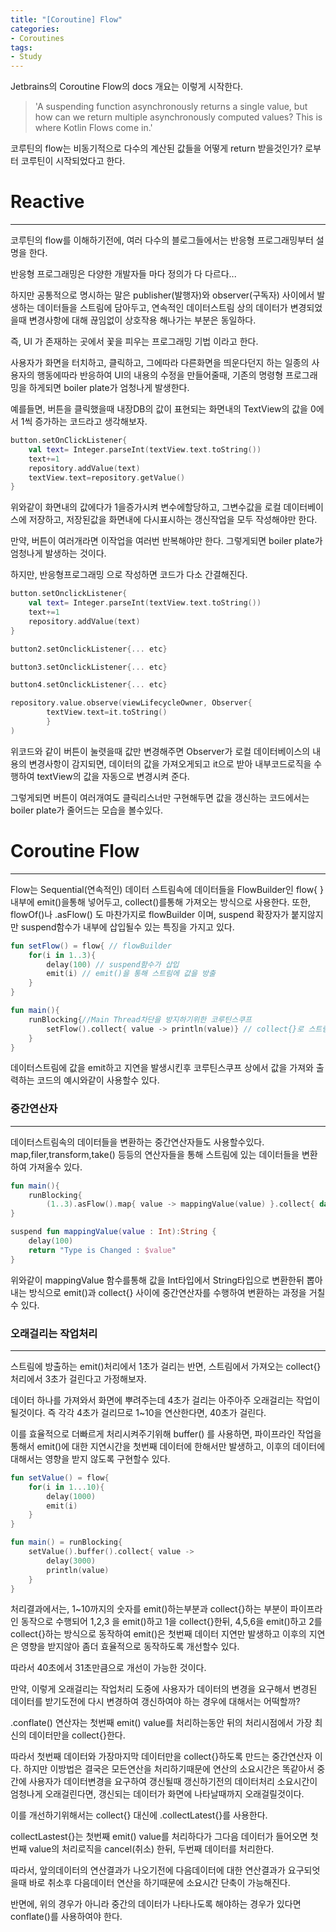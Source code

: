 ```yaml
---
title: "[Coroutine] Flow"
categories:
- Coroutines
tags:
- Study
---
```


Jetbrains의 Coroutine Flow의 docs 개요는 이렇게 시작한다.

>'A suspending function asynchronously returns a single value, but how can we return multiple asynchronously computed values? This is where Kotlin Flows come in.'

코루틴의 flow는 비동기적으로 다수의 계산된 값들을 어떻게 return 받을것인가? 로부터 코루틴이 시작되었다고 한다.

# Reactive
---
코루틴의 flow를 이해하기전에, 여러 다수의 블로그들에서는 반응형 프로그래밍부터 설명을 한다.

반응형 프로그래밍은 다양한 개발자들 마다 정의가 다 다르다...

하지만 공통적으로 명시하는 말은 publisher(발행자)와 observer(구독자) 사이에서 발생하는 데이터들을 스트림에 담아두고, 연속적인 데이터스트림 상의 데이터가 변경되었을때 변경사항에 대해 끊임없이 상호작용 해나가는 부분은 동일하다.
 
 즉, UI 가 존재하는 곳에서 꽃을 피우는 프로그래밍 기법 이라고 한다.

사용자가 화면을 터치하고, 클릭하고, 그에따라 다른화면을 띄운다던지 하는 일종의 사용자의 행동에따라 반응하여 UI의 내용의 수정을 만들어줄때, 기존의 명령형 프로그래밍을 하게되면 boiler plate가 엄청나게 발생한다.

예를들면, 버튼을 클릭했을때 내장DB의 값이 표현되는 화면내의 TextView의 값을 0에서 1씩 증가하는 코드라고 생각해보자.

```kotlin
button.setOnClickListener{
	val text= Integer.parseInt(textView.text.toString())
	text+=1
	repository.addValue(text)
	textView.text=repository.getValue()
}
```

위와같이 화면내의 값에다가 1을증가시켜 변수에할당하고, 그변수값을 로컬 데이터베이스에 저장하고, 저장된값을 화면내에 다시표시하는 갱신작업을 모두 작성해야만 한다.

만약, 버튼이 여러개라면 이작업을 여러번 반복해야만 한다. 그렇게되면 boiler plate가 엄청나게 발생하는 것이다.

하지만, 반응형프로그래밍 으로 작성하면 코드가 다소 간결해진다.

```kotlin
button.setOnclickListener{
	val text= Integer.parseInt(textView.text.toString())
	text+=1
	repository.addValue(text)
}

button2.setOnclickListener{... etc}

button3.setOnclickListener{... etc}

button4.setOnclickListener{... etc}

repository.value.observe(viewLifecycleOwner, Observer{
		textView.text=it.toString()
		}
)
```

위코드와 같이 버튼이 눌렷을때 값만 변경해주면 Observer가 로컬 데이터베이스의 내용의 변경사항이 감지되면, 데이터의 값을 가져오게되고 it으로 받아 내부코드로직을 수행하여 textView의 값을 자동으로 변경시켜 준다.

그렇게되면 버튼이 여러개여도 클릭리스너만 구현해두면 값을 갱신하는 코드에서는 boiler plate가 줄어드는 모습을 볼수있다.


# Coroutine Flow
---
Flow는 Sequential(연속적인) 데이터 스트림속에 데이터들을 FlowBuilder인 flow{ } 내부에 emit()을통해 넣어두고, collect()를통해 가져오는 방식으로 사용한다. 또한, flowOf()나 .asFlow() 도 마찬가지로 flowBuilder 이며, suspend 확장자가 붙지않지만 suspend함수가 내부에 삽입될수 있는 특징을 가지고 있다.

```kotlin
fun setFlow() = flow{ // flowBuilder
	for(i in 1..3){
		delay(100) // suspend함수가 삽입
		emit(i) // emit()을 통해 스트림에 값을 방출
	}
}

fun main(){
	runBlocking{//Main Thread차단을 방지하기위한 코루틴스쿠프
		setFlow().collect{ value -> println(value)} // collect{}로 스트림상의 데이터를 가져와서 출력
	}
}	
```

데이터스트림에 값을 emit하고 지연을 발생시킨후 코루틴스쿠프 상에서 값을 가져와 출력하는 코드의 예시와같이 사용할수 있다.

### 중간연산자
---
데이터스트림속의 데이터들을 변환하는 중간연산자들도 사용할수있다. map,filer,transform,take() 등등의 연산자들을 통해 스트림에 있는 데이터들을 변환하여 가져올수 있다.

```kotlin
fun main(){
	runBlocking{
		(1..3).asFlow().map{ value -> mappingValue(value) }.collect{ data -> println(data) }
}

suspend fun mappingValue(value : Int):String {
	delay(100)
	return "Type is Changed : $value"
}
```

위와같이 mappingValue 함수를통해 값을 Int타입에서 String타입으로 변환한뒤 뽑아내는 방식으로 emit()과 collect{} 사이에 중간연산자를 수행하여 변환하는 과정을 거칠수 있다.


### 오래걸리는 작업처리
---
스트림에 방출하는 emit()처리에서 1초가 걸리는 반면, 스트림에서 가져오는 collect{} 처리에서 3초가 걸린다고 가정해보자.

데이터 하나를 가져와서 화면에 뿌려주는데 4초가 걸리는 아주아주 오래걸리는 작업이 될것이다. 즉 각각 4초가 걸리므로 1~10을 연산한다면, 40초가 걸린다.

이를 효율적으로 더빠르게 처리시켜주기위해 buffer() 를 사용하면, 파이프라인 작업을 통해서 emit()에 대한 지연시간을 첫번째 데이터에 한해서만 발생하고, 이후의 데이터에 대해서는 영향을 받지 않도록 구현할수 있다.

```kotlin
fun setValue() = flow{
	for(i in 1...10){
		delay(1000)
		emit(i)
	}
}

fun main() = runBlocking{
	setValue().buffer().collect{ value ->
		delay(3000)
		println(value)
	}
}
```

처리결과에서는, 1~10까지의 숫자를 emit()하는부분과 collect{}하는 부분이 파이프라인 동작으로 수행되어 1,2,3 을 emit()하고 1을 collect{}한뒤, 4,5,6을 emit()하고 2를 collect{}하는 방식으로 동작하여 emit()은 첫번째 데이터 지연만 발생하고 이후의 지연은 영향을 받지않아 좀더 효율적으로 동작하도록 개선할수 있다. 

따라서 40초에서 31초만큼으로 개선이 가능한 것이다.

만약, 이렇게 오래걸리는 작업처리 도중에 사용자가 데이터의 변경을 요구해서 변경된 데이터를 받기도전에 다시 변경하여 갱신하여야 하는 경우에 대해서는 어떡할까?

.conflate() 연산자는 첫번째 emit() value를 처리하는동안 뒤의  처리시점에서 가장 최신의 데이터만을 collect{}한다.

따라서 첫번째 데이터와 가장마지막 데이터만을 collect{}하도록 만드는 중간연산자 이다. 하지만 이방법은 결국은 모든연산을 처리하기때문에 연산의 소요시간은 똑같아서 중간에 사용자가 데이터변경을 요구하여 갱신될때 갱신하기전의 데이터처리 소요시간이 엄청나게 오래걸린다면, 갱신되는 데이터가 화면에 나타날때까지 오래걸릴것이다.

이를 개선하기위해서는 collect{} 대신에 .collectLatest{}를 사용한다.

collectLastest{}는 첫번째 emit() value를 처리하다가 그다음 데이터가 들어오면 첫번째 value의 처리로직을 cancel(취소) 한뒤, 두번째 데이터를 처리한다.

따라서, 앞의데이터의 연산결과가 나오기전에 다음데이터에 대한 연산결과가 요구되엇을때 바로 취소후 다음데이터 연산을 하기때문에 소요시간 단축이 가능해진다.

반면에, 위의 경우가 아니라 중간의 데이터가 나타나도록 해야하는 경우가 있다면 conflate()를 사용하여야 한다.
